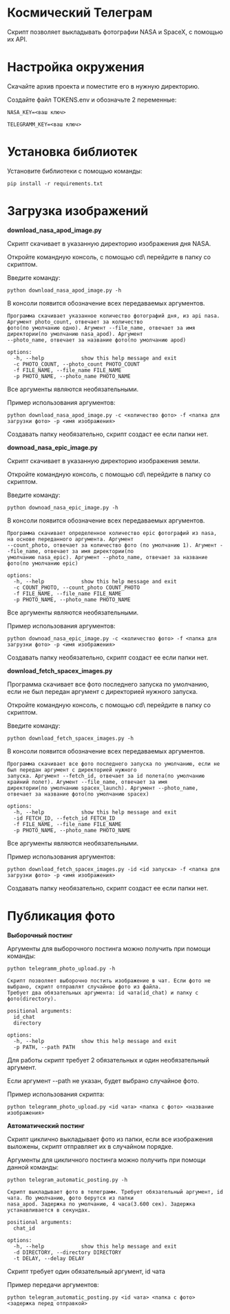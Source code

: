 # Космический Телеграм

Скрипт позволяет выкладывать фотографии NASA и SpaceX, с помощью их API.  

# Настройка окружения

Скачайте архив проекта и поместите его в нужную директорию.  

Создайте файл TOKENS.env и обозначьте 2 переменные:  
```
NASA_KEY=<ваш ключ>  

TELEGRAMM_KEY=<ваш ключ>  
```

# Установка библиотек

Установите библиотеки с помощью команды:  
```
pip install -r requirements.txt
```

# Загрузка изображений

**download_nasa_apod_image.py**

Скрипт скачивает в указанную директорию изображения дня NASA.  

Откройте командную консоль, с помощью cd\ перейдите в папку со скриптом.  

Введите команду:  
```
python download_nasa_apod_image.py -h 
```
В консоли появится обозначение всех передаваемых аргументов.    

```
Программа скачивает указанное количество фотографий дня, из api nasa. Аргумент photo_count, отвечает за количество
фото(по умолчанию одно). Агумент --file_name, отвечает за имя директории(по умолчанию nasa_apod). Аргумент
--photo_name, отвечает за название фото(по умолчанию apod)

options:
  -h, --help            show this help message and exit
  -c PHOTO_COUNT, --photo_count PHOTO_COUNT
  -f FILE_NAME, --file_name FILE_NAME
  -p PHOTO_NAME, --photo_name PHOTO_NAME

```

Все аргументы являются необязательными.

Пример использования аргументов:  
```
python download_nasa_apod_image.py -c <количество фото> -f <папка для загрузки фото> -p <имя изображения>
```

Создавать папку необязательно, скрипт создаст ее если папки нет.  

**downoad_nasa_epic_image.py**

Скрипт скачивает в указанную директорию изображения земли.    

Откройте командную консоль, с помощью cd\ перейдите в папку со скриптом.  

Введите команду:  
```
python downoad_nasa_epic_image.py -h 
```
В консоли появится обозначение всех передаваемых аргументов.    

```
Программа скачивает определенное количество epic фотографий из nasa, на основе переданного аргумента. Аргумент
--count_photo, отвечает за количество фото (по умолчанию 1). Агумент --file_name, отвечает за имя директории(по
умолчанию nasa_epic). Аргумент --photo_name, отвечает за название фото(по умолчанию epic)

options:
  -h, --help            show this help message and exit
  -c COUNT_PHOTO, --count_photo COUNT_PHOTO
  -f FILE_NAME, --file_name FILE_NAME
  -p PHOTO_NAME, --photo_name PHOTO_NAME
```

Все аргументы являются необязательными.

Пример использования аргументов:  
```
python downoad_nasa_epic_image.py -c <количество фото> -f <папка для загрузки фото> -p <имя изображения>
```

Создавать папку необязательно, скрипт создаст ее если папки нет.  

**download_fetch_spacex_images.py**

Программа скачивает все фото последнего запуска по умолчанию, если не был передан аргумент с директорией нужного
запуска.  

Откройте командную консоль, с помощью cd\ перейдите в папку со скриптом.  

Введите команду:  
```
python download_fetch_spacex_images.py -h 
```
В консоли появится обозначение всех передаваемых аргументов.    

```
Программа скачивает все фото последнего запуска по умолчанию, если не был передан аргумент с директорией нужного
запуска. Аргумент --fetch_id, отвечает за id полета(по умолчанию крайний полет). Агумент --file_name, отвечает за имя
директории(по умолчанию spacex_launch). Аргумент --photo_name, отвечает за название фото(по умолчанию spacex)

options:
  -h, --help            show this help message and exit
  -id FETCH_ID, --fetch_id FETCH_ID
  -f FILE_NAME, --file_name FILE_NAME
  -p PHOTO_NAME, --photo_name PHOTO_NAME
```

Все аргументы являются необязательными.

Пример использования аргументов:  
```
python download_fetch_spacex_images.py -id <id запуска> -f <папка для загрузки фото> -p <имя изображения>
```

Создавать папку необязательно, скрипт создаст ее если папки нет. 

# Публикация фото

**Выборочный постинг**

Аргументы для выборочного постинга можно получить при помощи команды:  
```
python telegramm_photo_upload.py -h
```

```
Скрипт позволяет выборочно постить изображение в чат. Если фото не выбрано, скрипт отправлят случайное фото из файла.
Требует два обязательных аргумента: id чата(id_chat) и папку с фото(directory).

positional arguments:
  id_chat
  directory

options:
  -h, --help            show this help message and exit
  -p PATH, --path PATH
```

Для работы скрипт требует 2 обязательных и один необязательный аргумент.  

Если аргумент --path не указан, будет выбрано случайное фото.  

Пример использования скрипта:  
```
python telegramm_photo_upload.py <id чата> <папка с фото> <название изображения>
```

**Автоматический постинг**

Скрипт циклично выкладывает фото из папки, если все изображения выложены, скрипт отправляет их в случайном порядке.  

Аргументы для цикличного постинга можно получить при помощи данной команды:  
```
python telegram_automatic_posting.py -h
```

```
Cкрипт выкладывает фото в телеграмм. Требует обязательный аргумент, id чата. По умолчанию, фото берутся из папки
nasa_apod. Задержка по умолчанию, 4 часа(3.600 сек). Задержка устанавливается в секундах.

positional arguments:
  chat_id

options:
  -h, --help            show this help message and exit
  -d DIRECTORY, --directory DIRECTORY
  -t DELAY, --delay DELAY
```

Скрипт требует один обязательный аргумент, id чата  

Пример передачи аргументов:
```
python telegram_automatic_posting.py <id чата> <папка с фото> <задержка перед отправкой>
```


